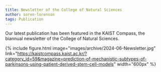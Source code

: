 ```yaml
---
title: Newsletter of the College of Natural Sciences
author: soren-lorenson
tags: Publication
---
```


Our latest publication has been featured in the KAIST Compass, the biannual newsletter of the College of Natural Sciences.

{% include figure.html image="images/archive/2024-06-Newsletter.jpg" link="https://kaistcompass.kaist.ac.kr/?category_id=59&magazine=prediction-of-mechanistic-subtypes-of-parkinsons-using-patient-derived-stem-cell-models" width="600px" %}
